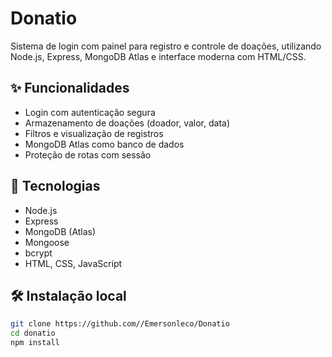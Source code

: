 # Donatio

Sistema de login com painel para registro e controle de doações, utilizando Node.js, Express, MongoDB Atlas e interface moderna com HTML/CSS.

## ✨ Funcionalidades

- Login com autenticação segura
- Armazenamento de doações (doador, valor, data)
- Filtros e visualização de registros
- MongoDB Atlas como banco de dados
- Proteção de rotas com sessão

## 🚀 Tecnologias

- Node.js
- Express
- MongoDB (Atlas)
- Mongoose
- bcrypt
- HTML, CSS, JavaScript

## 🛠️ Instalação local

```bash
git clone https://github.com//Emersonleco/Donatio
cd donatio
npm install
